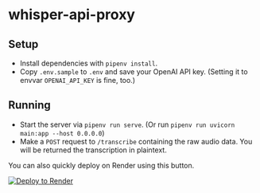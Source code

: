 whisper-api-proxy
===================

## Setup

* Install dependencies with `pipenv install`.
* Copy `.env.sample` to `.env` and save your OpenAI API key. (Setting it to envvar `OPENAI_API_KEY` is fine, too.)

## Running

* Start the server via `pipenv run serve`. (Or run `pipenv run uvicorn main:app --host 0.0.0.0`)
* Make a `POST` request to `/transcribe` containing the raw audio data. You will be returned the transcription in plaintext.

You can also quickly deploy on Render using this button.

[![Deploy to Render](https://render.com/images/deploy-to-render-button.svg)](https://render.com/deploy)

